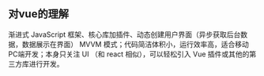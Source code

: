 ## 对vue的理解
渐进式 JavaScript 框架、核心库加插件、动态创建用户界面（异步获取后台数据，数据展示在界面）
 MVVM 模式；代码简洁体积小，运行效率高，适合移动PC端开发；本身只关注 UI （和 react 相似），可以轻松引入  Vue 插件或其他的第三方库进行开发。
